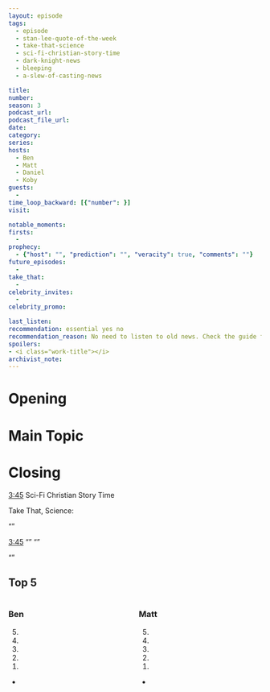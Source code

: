 ```yaml
---
layout: episode
tags:
  - episode
  - stan-lee-quote-of-the-week
  - take-that-science
  - sci-fi-christian-story-time
  - dark-knight-news
  - bleeping
  - a-slew-of-casting-news

title: 
number: 
season: 3
podcast_url: 
podcast_file_url: 
date: 
category: 
series: 
hosts:
  - Ben
  - Matt
  - Daniel
  - Koby
guests:
  - 
time_loop_backward: [{"number": }]
visit: 

notable_moments:
firsts:
  -  
prophecy: 
  - {"host": "", "prediction": "", "veracity": true, "comments": ""}
future_episodes:
  - 
take_that:
  - 
celebrity_invites: 
  - 
celebrity_promo: 

last_listen: 
recommendation: essential yes no
recommendation_reason: No need to listen to old news. Check the guide for what's interesting in hindsight.|Any notable feedback is included in the guide.
spoilers: 
- <i class="work-title"></i>
archivist_note: 
---
```

# Opening


# Main Topic


# Closing


<a class="timestamp tag is-medium is-rounded is-primary" href="#t=00:03:45">3:45</a> Sci-Fi Christian Story Time

Take That, Science: 

<q class="archivist inline"></q>

<i class="work-title"></i>

<div class="quote">
  <a class="timestamp tag is-medium is-rounded is-primary" href="#t=00:03:45">3:45</a>
  <span class="quote-context is-size-6"></span>
  <q class="ben"></q>
  <q class="matt"></q>
</div>

<q data-name="non host"></q>

<div class="top-five">
  <h2 class="has-text-centered">Top 5 </h2>
  <div class="columns">
    <div class="column ben">
      <h3>Ben</h3>
      <ol reversed>
        <li>
        <li>
        <li>
        <li>
        <li>
      </ol>
      <ul class="runner-ups">
        <li>
      </ul>
    </div>
    <div class="column matt">
      <h3>Matt</h3>
      <ol reversed>
        <li>
        <li>
        <li>
        <li>
        <li>
      </ol>
      <ul class="runner-ups">
        <li>
      </ul>
    </div>
  </div>
</div>